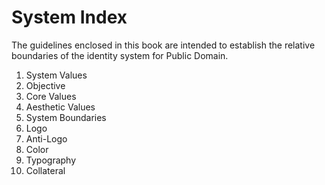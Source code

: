 # System Index

The guidelines enclosed in this book are intended to establish the relative boundaries of the identity system for Public Domain.

1. System Values
  1. Objective
  2. Core Values
  3. Aesthetic Values
2. System Boundaries
  1. Logo
  2. Anti-Logo
  3. Color
  4. Typography
  5. Collateral
